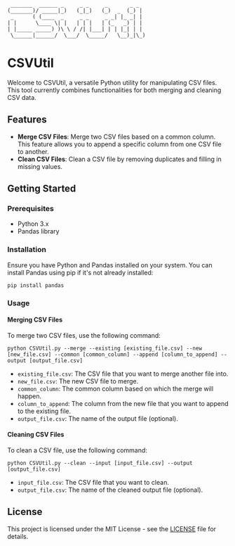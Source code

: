 
```
 _______  ______ _     _ _     _       _ _  
(_______)/ _____|_)   (_|_)   (_)  _  (_) | 
 _      ( (____  _     _ _     _ _| |_ _| | 
| |      \____ \| |   | | |   | (_   _) | | 
| |_____ _____) )\ \ / /| |___| | | |_| | | 
 \______|______/  \___/  \_____/   \__)_|\_)
 ```

# CSVUtil

Welcome to CSVUtil, a versatile Python utility for manipulating CSV files. This tool currently combines functionalities for both merging and cleaning CSV data.

## Features

- **Merge CSV Files**: Merge two CSV files based on a common column. This feature allows you to append a specific column from one CSV file to another.
- **Clean CSV Files**: Clean a CSV file by removing duplicates and filling in missing values.

## Getting Started

### Prerequisites

- Python 3.x
- Pandas library

### Installation

Ensure you have Python and Pandas installed on your system. You can install Pandas using pip if it's not already installed:

```
pip install pandas
```

### Usage

#### Merging CSV Files

To merge two CSV files, use the following command:

```
python CSVUtil.py --merge --existing [existing_file.csv] --new [new_file.csv] --common [common_column] --append [column_to_append] --output [output_file.csv]
```

- `existing_file.csv`: The CSV file that you want to merge another file into.
- `new_file.csv`: The new CSV file to merge.
- `common_column`: The common column based on which the merge will happen.
- `column_to_append`: The column from the new file that you want to append to the existing file.
- `output_file.csv`: The name of the output file (optional).

#### Cleaning CSV Files

To clean a CSV file, use the following command:

```
python CSVUtil.py --clean --input [input_file.csv] --output [output_file.csv]
```

- `input_file.csv`: The CSV file that you want to clean.
- `output_file.csv`: The name of the cleaned output file (optional).

## License

This project is licensed under the MIT License - see the [LICENSE](LICENSE) file for details.